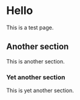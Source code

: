 # Hello #

This is a test page.

## Another section ##

This is another section.

### Yet another section ###

This is yet another section.
